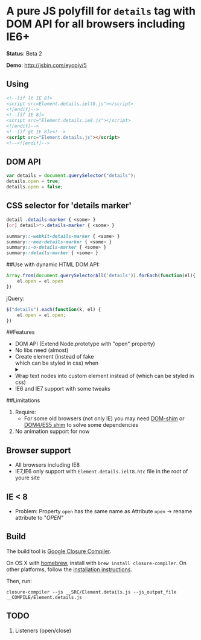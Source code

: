 # A pure JS polyfill for `details` tag with DOM API for all browsers including IE6+

__Status__: Beta 2

__Demo__: http://jsbin.com/eyopiy/5

## Using

```html
<!--[if lt IE 8]>
<script src=Element.details.ielt8.js"></script>
<![endif]-->
<!--[if IE 8]>
<script src="Element.details.ie8.js"></script>
<![endif]-->
<!--[if gt IE 8]><!-->
<script src="Element.details.js"></script>
<!--<![endif]-->
```

## DOM API

```javascript
var details = document.querySelector("details");
details.open = true;
details.open = false;
```

## CSS selector for 'details marker'

```css
detail .details-marker { <some> }
[or] detail>*>.details-marker { <some> }

summary::-webkit-details-marker { <some> }
summary::-moz-details-marker { <some> }
summary::-o-details-marker { <some> }
summary::details-marker { <some> }
```

##Use with dynamic HTML
DOM API:

```javascript
Array.from(document.querySelectorAll('details')).forEach(function(el){
	el.open = el.open
})
```

jQuery:

```javascript
$("details").each(function(k, el) {
	el.open = el.open;
})
```

##Features

- DOM API (Extend Node.prototype with "open" property)
- No libs need (almost)
- Create <x-s> element (instead of fake <summary> which can be styled in css) when <details> without <summary>
- Wrap text nodes into custom element <x-i> instead of <span> (which can be styled in css)
- IE6 and IE7 support with some tweaks

##Limitations
1. Require:
	- For some old browsers (not only IE) you may need [DOM-shim](https://github.com/Raynos/DOM-shim) or [DOM4/ES5 shim](https://github.com/termi/ES5-DOM-SHIM) to solve some dependencies
2. No animation support for now


## Browser support
 - All browsers including IE8
 - IE7,IE6 only support with `Element.details.ielt8.htc` file in the root of youre site

## IE < 8
 - Problem: Property `open` has the same name as Attribute `open` -> rename attribute to "$OPEN$"

## Build

The build tool is [Google Closure Compiler](https://developers.google.com/closure/compiler/).

On OS X with [homebrew](http://brew.sh), install with `brew install closure-compiler`. On other platforms, follow the [installation instructions](https://developers.google.com/closure/compiler/).

Then, run:

```
closure-compiler --js __SRC/Element.details.js --js_output_file __COMPILE/Element.details.js
```

## TODO
1. Listeners (open/close)
